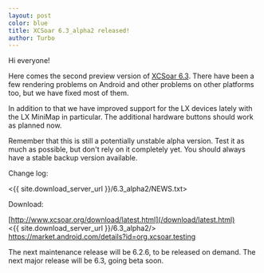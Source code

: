```yaml
---
layout: post
color: blue
title: XCSoar 6.3_alpha2 released!
author: Turbo
---
```

Hi everyone!

Here comes the second preview version of [XCSoar 6.3](/download/latest.html).
There have been a few rendering problems on Android and other problems on
other platforms too, but we have fixed most of them.

In addition to that we have improved support for the LX devices lately
with the LX MiniMap in particular. The additional hardware buttons should
work as planned now.

Remember that this is still a potentially unstable alpha version. Test it as
much as possible, but don't rely on it completely yet. You should always have
a stable backup version available.


Change log:

 <{{ site.download_server_url }}/6.3_alpha2/NEWS.txt>

Download:

 [http://www.xcsoar.org/download/latest.html](/download/latest.html)  
 <{{ site.download_server_url }}/6.3_alpha2/>  
 <https://market.android.com/details?id=org.xcsoar.testing>

The next maintenance release will be 6.2.6, to be released on demand.
The next major release will be 6.3, going beta soon.


